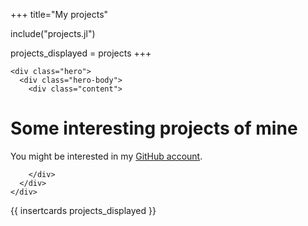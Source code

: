 +++
title="My projects"

include("projects.jl")

projects_displayed = projects
+++

~~~
<div class="hero">
  <div class="hero-body">
    <div class="content">
~~~
# Some interesting projects of mine

You might be interested in my [GitHub account](https://github.com/Klafyvel).

~~~
    </div>
  </div>
</div>
~~~
{{ insertcards projects_displayed }}
